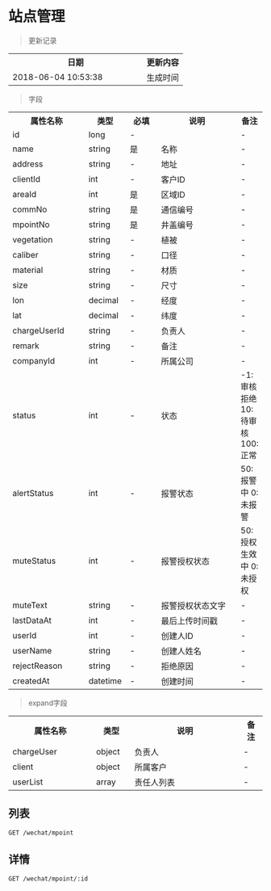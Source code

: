 # 站点管理

> 更新记录

<table>
    <tr>
        <th style="width:250px;">日期</th>
        <th>更新内容</th>
    </tr>
    <tr>
        <td>2018-06-04 10:53:38</td>
        <td>生成时间</td>
    </tr>
</table>

> 字段

<table>
    <tr>
        <th style="width:150px;">属性名称</th>
        <th style="width:60px;">类型</th>
        <th style="width:60px;">必填</th>
        <th style="width:200px;">说明</th>
        <th>备注</th>
    </tr>
    <tr>
        <td>id</td>
        <td>long</td>
        <td>-</td>
        <td></td>
        <td>-</td>
    </tr>
    <tr>
        <td>name</td>
        <td>string</td>
        <td>是</td>
        <td>名称</td>
        <td>-</td>
    </tr>
    <tr>
        <td>address</td>
        <td>string</td>
        <td>-</td>
        <td>地址</td>
        <td>-</td>
    </tr>
    <tr>
        <td>clientId</td>
        <td>int</td>
        <td>-</td>
        <td>客户ID</td>
        <td>-</td>
    </tr>
    <tr>
        <td>areaId</td>
        <td>int</td>
        <td>是</td>
        <td>区域ID</td>
        <td>-</td>
    </tr>
    <tr>
        <td>commNo</td>
        <td>string</td>
        <td>是</td>
        <td>通信编号</td>
        <td>-</td>
    </tr>
    <tr>
        <td>mpointNo</td>
        <td>string</td>
        <td>是</td>
        <td>井盖编号</td>
        <td>-</td>
    </tr>
    <tr>
        <td>vegetation</td>
        <td>string</td>
        <td>-</td>
        <td>植被</td>
        <td>-</td>
    </tr>
    <tr>
        <td>caliber</td>
        <td>string</td>
        <td>-</td>
        <td>口径</td>
        <td>-</td>
    </tr>
    <tr>
        <td>material</td>
        <td>string</td>
        <td>-</td>
        <td>材质</td>
        <td>-</td>
    </tr>
    <tr>
        <td>size</td>
        <td>string</td>
        <td>-</td>
        <td>尺寸</td>
        <td>-</td>
    </tr>
    <tr>
        <td>lon</td>
        <td>decimal</td>
        <td>-</td>
        <td>经度</td>
        <td>-</td>
    </tr>
    <tr>
        <td>lat</td>
        <td>decimal</td>
        <td>-</td>
        <td>纬度</td>
        <td>-</td>
    </tr>
    <tr>
        <td>chargeUserId</td>
        <td>string</td>
        <td>-</td>
        <td>负责人</td>
        <td>-</td>
    </tr>
    <tr>
        <td>remark</td>
        <td>string</td>
        <td>-</td>
        <td>备注</td>
        <td>-</td>
    </tr> 
    <tr>
        <td>companyId</td>
        <td>int</td>
        <td>-</td>
        <td>所属公司</td>
        <td>-</td>
    </tr>
    <tr>
        <td>status</td>
        <td>int</td>
        <td>-</td>
        <td>状态</td>
        <td>-1: 审核拒绝 10: 待审核 100:正常</td>
    </tr>
    <tr>
        <td>alertStatus</td>
        <td>int</td>
        <td>-</td>
        <td>报警状态</td>
        <td>50: 报警中 0: 未报警</td>
    </tr>
    <tr>
        <td>muteStatus</td>
        <td>int</td>
        <td>-</td>
        <td>报警授权状态</td>
        <td>50: 授权生效中 0: 未授权</td>
    </tr>
    <tr>
        <td>muteText</td>
        <td>string</td>
        <td>-</td>
        <td>报警授权状态文字</td>
        <td>-</td>
    </tr>
    <tr>
        <td>lastDataAt</td>
        <td>int</td>
        <td>-</td>
        <td>最后上传时间戳</td>
        <td>-</td>
    </tr> 
    <tr>
        <td>userId</td>
        <td>int</td>
        <td>-</td>
        <td>创建人ID</td>
        <td>-</td>
    </tr>
    <tr>
        <td>userName</td>
        <td>string</td>
        <td>-</td>
        <td>创建人姓名</td>
        <td>-</td>
    </tr>
    <tr>
        <td>rejectReason</td>
        <td>string</td>
        <td>-</td>
        <td>拒绝原因</td>
        <td>-</td>
    </tr>
    <tr>
        <td>createdAt</td>
        <td>datetime</td>
        <td>-</td>
        <td>创建时间</td>
        <td>-</td>
    </tr>   
</table>

> expand字段
<table>
    <tr>
        <th style="width:150px;">属性名称</th>
        <th style="width:60px;">类型</th>
        <th style="width:200px;">说明</th>
        <th>备注</th>
    </tr>
    <tr>
        <td>chargeUser</td>
        <td>object</td>
        <td>负责人</td>
        <td>-</td>
    </tr>
    <tr>
        <td>client</td>
        <td>object</td>
        <td>所属客户</td>
        <td>-</td>
    </tr>
    <tr>
        <td>userList</td>
        <td>array</td>
        <td>责任人列表</td>
        <td>-</td>
    </tr>
</table>

## 列表

```
GET /wechat/mpoint
```

## 详情

```
GET /wechat/mpoint/:id
```
